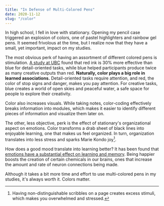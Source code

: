 ```yaml
---
title: "In Defense of Multi-Colored Pens"
date: 2020-11-12
slug: "/color"
---
```


In high school, I fell in love with stationary. Opening my pencil case triggered an explosion of colors, one of pastel highlighters and rainbow gel pens. It seemed frivolous at the time, but I realize now that they have a small, yet important, impact on my studies.

The most obvious perk of having an assortment of different colored pens is stimulation. [A study at UBC](https://news.ubc.ca/2009/02/05/archive-media-releases-2009-mr-09-018/) found that red ink is 30% more effective than blue for detail-oriented tasks, while blue helped participants produce twice as many creative outputs than red. **Naturally, color plays a big role in learned associations.** Detail-oriented tasks require attention, and red, the color of stop signs and danger, makes you pay attention. For creative tasks, blue creates a world of open skies and peaceful water, a safe space for people to explore their creativity.

Color also increases visuals. While taking notes, color-coding effectively breaks information into modules, which makes it easier to identify different pieces of information and visualize them later on.

The other, less objective, perk is the effect of stationary's organizational aspect on emotions. Color transforms a drab sheet of black lines into enjoyable learning, one that makes us feel organized. In turn, organization translates into less stress and sparks Marie Kondo joy[^1].

How does a good mood translate into learning better? It has been found that [emotions have a substantial effect on learning and memory](https://www.frontiersin.org/articles/10.3389/fpsyg.2017.01454/full). Being happier boosts the creation of certain chemicals in our brains, ones that increase the amount and rate of neuron connections being made.

Although it takes a bit more time and effort to use multi-colored pens in my studies, it's always worth it. Colors matter.

[^1]: Having non-distinguishable scribbles on a page creates excess stimuli, which makes you overwhelmed and stressed.